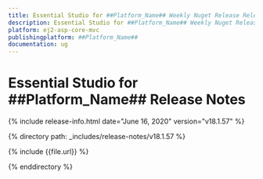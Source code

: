 ```yaml
---
title: Essential Studio for ##Platform_Name## Weekly Nuget Release Release Notes  
description: Essential Studio for ##Platform_Name## Weekly Nuget Release Release Notes  
platform: ej2-asp-core-mvc
publishingplatform: ##Platform_Name##
documentation: ug
---
```


# Essential Studio for  ##Platform_Name##  Release Notes  

{% include release-info.html date="June 16, 2020"   version="v18.1.57"  %} 

{% directory path: _includes/release-notes/v18.1.57 %}

{% include {{file.url}} %}

{% enddirectory %}

